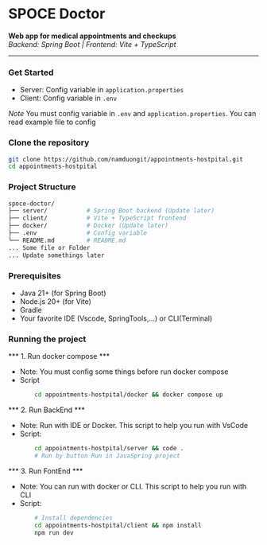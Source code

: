 # SPOCE Doctor

**Web app for medical appointments and checkups**  
_Backend: Spring Boot | Frontend: Vite + TypeScript_

---

### Get Started
- Server: Config variable in `application.properties`
- Client: Config variable in `.env`

*Note* You must config variable in `.env` and `application.properties`. You can read example file to config

### Clone the repository
```bash
git clone https://github.com/namduongit/appointments-hostpital.git
cd appointments-hostpital
```

### Project Structure
```bash
spoсe-doctor/
├── server/           # Spring Boot backend (Update later)
├── client/           # Vite + TypeScript frontend
├── docker/           # Docker (Update later)
├── .env              # Config variable
└── README.md         # README.md
... Some file or Folder
... Update somethings later
```

### Prerequisites
- Java 21+ (for Spring Boot)
- Node.js 20+ (for Vite)
- Gradle
- Your favorite IDE (Vscode, SpringTools,...) or CLI(Terminal)

### Running the project
*** 1. Run docker compose ***
- Note: You must config some things before run docker compose
- Script
    ```bash
        cd appointments-hostpital/docker && docker compose up
    ```
*** 2. Run BackEnd ***
- Note: Run with IDE or Docker. This script to help you run with VsCode
- Script: 
    ```bash
        cd appointments-hostpital/server && code . 
        # Run by button Run in JavaSpring project
    ```
*** 3. Run FontEnd ***
- Note: You can run with docker or CLI. This script to help you run with CLI
- Script:
    ```bash
        # Install dependencies
        cd appointments-hostpital/client && npm install
        npm run dev
    ```
